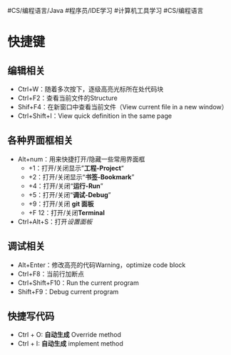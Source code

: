 #CS/编程语言/Java #程序员/IDE学习 #计算机工具学习 #CS/编程语言 

# 快捷键
## 编辑相关

- Ctrl+W：随着多次按下，逐级高亮光标所在处代码块
- Ctrl+F2：查看当前文件的Structure
- Shif+F4：在新窗口中查看当前文件（View current file in a new window）
- Ctrl+Shift+I：View quick definition in the same page
## 各种界面框相关
- Alt+num：用来快捷打开/隐藏一些常用界面框
	- +1：打开/关闭显示”**工程-Project**“
	- +2：打开/关闭显示“**书签-Bookmark**”
	- +4：打开/关闭“**运行-Run**”
	- +5：打开/关闭“**调试-Debug**”
	- +9：打开/关闭 **git 面板**
	- +F 12：打开/关闭**Terminal**
- Ctrl+Alt+S：打开*设置面板*
## 调试相关
- Alt+Enter：修改高亮的代码Warning，optimize code block
- Ctrl+F8：当前行加断点
- Ctrl+Shift+F10：Run the current program
- Shift+F9：Debug current program
## 快捷写代码
- Ctrl + O: **自动生成** Override method
- Ctrl + I: **自动生成** implement method

